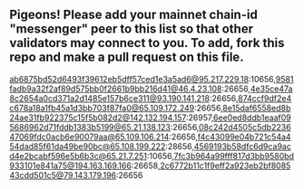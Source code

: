 ## Pigeons! Please add your mainnet chain-id "messenger" peer to this list so that other validators may connect to you. To add, fork this repo and make a pull request on this file. 

ab6875bd52d6493f39612eb5dff57ced1e3a5ad6@95.217.229.18:10656,9581fadb9a32f2af89d575bb0f2661b9bb216d41@46.4.23.108:26656,4e35ce47a8c2654a0cd371a2d1485e157b6ce311@93.190.141.218:26656,874ccf9df2e4c678a18a1fb45a1d3bb703f87fa0@65.109.172.249:26656,8e15daf6558ed8b24ae31fb922375c15f5b082d2@142.132.194.157:26957,6ee0ed8ddb1eaaf095686962d71fddb1383b5199@65.21.138.123:26656,08c242d4505c5db223647069fdc0acb6e90079aa@65.109.106.214:26656,f4c43099e04b721c54a454dad85f61da49be90bc@65.108.199.222:28656,4569193b58dfc6d9ca9acd4e2bcabf596e5b6b3c@65.21.7.251:10656,7fc3b964a99fff817d3bb9580bd933101e841a75@194.163.169.166:26658,2c6772b11c1f9eff2a923eb2bf808543cdd501c5@79.143.179.196:26656
